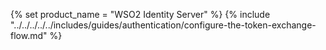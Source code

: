 {% set product_name = "WSO2 Identity Server" %}
{% include "../../../../../includes/guides/authentication/configure-the-token-exchange-flow.md" %}